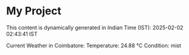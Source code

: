 # My Project

This content is dynamically generated in Indian Time (IST): 2025-02-02 02:43:41 IST


Current Weather in Coimbatore:
Temperature: 24.88 °C
Condition: mist
